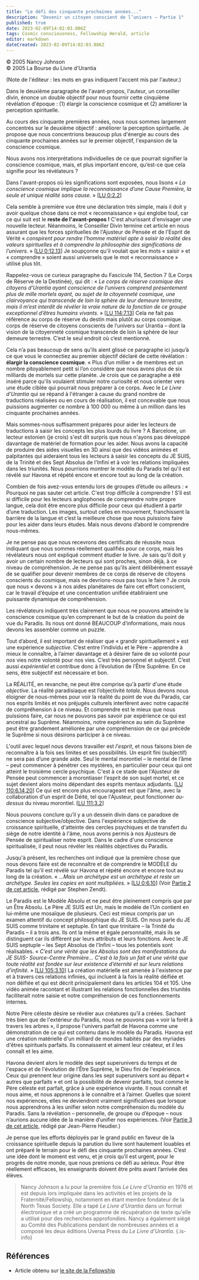 ```yaml
---
title: "Le défi des cinquante prochaines années..."
description: "Devenir un citoyen conscient de l’univers – Partie 1"
published: true
date: 2023-02-09T14:02:03.086Z
tags: Cosmic consciousness, Fellowship Herald, article
editor: markdown
dateCreated: 2023-02-09T14:02:03.086Z
---
```


<p class="v-card v-sheet theme--light grey lighten-3 px-2">© 2005 Nancy Johnson<br>© 2005 La Bourse du Livre d'Urantia</p>


(Note de l'éditeur : les mots en gras indiquent l'accent mis par l'auteur.)

Dans le deuxième paragraphe de l'avant-propos, l'auteur, un conseiller divin, énonce un double objectif pour nous fournir cette cinquième révélation d'époque : (1) élargir la conscience cosmique et (2) améliorer la perception spirituelle.

Au cours des cinquante premières années, nous nous sommes largement concentrés sur le deuxième objectif : améliorer la perception spirituelle. Je propose que nous concentrions beaucoup plus d'énergie au cours des cinquante prochaines années sur le premier objectif, l'expansion de la conscience cosmique.

Nous avons nos interprétations individuelles de ce que pourrait signifier la conscience cosmique, mais, et plus important encore, qu’est-ce que cela signifie pour les révélateurs ?

Dans l'avant-propos où les significations sont exposées, nous lisons « _La conscience cosmique implique la reconnaissance d’une Cause Première, la seule et unique réalité sans cause._ » <a id="a21_186"></a>[[LU 0:2.2](/fr/The_Urantia_Book/0#p2_2)]

Cela semble à première vue être une déclaration très simple, mais il doit y avoir quelque chose dans ce mot « reconnaissance » qui englobe tout, car ce qui suit est le **reste de l'avant-propos !** C'est ahurissant d'envisager une nouvelle lecteur. Néanmoins, le Conseiller Divin termine cet article en nous assurant que les forces spirituelles de l'Ajusteur de Pensée et de l'Esprit de Vérité « _conspirent pour rendre l’homme matériel apte à saisir la réalité des valeurs spirituelles et à comprendre la philosophie des significations de l’univers._ » <a id="a23_554"></a>[[LU 0:12.13](/fr/The_Urantia_Book/0#p12_13)] Je soupçonne qu'il voulait que les mots « saisir » et « comprendre » soient aussi universels que le mot « reconnaissance » utilisé plus tôt.

Rappelez-vous ce curieux paragraphe du Fascicule 114, Section 7 (Le Corps de Réserve de la Destinée), qui dit : « _Le corps de réserve cosmique des citoyens d’Urantia ayant conscience de l’univers comprend présentement plus de mille mortels ayant, au sujet de la citoyenneté cosmique, une clairvoyance qui transcende de loin la sphère de leur demeure terrestre, mais il m’est interdit de révéler la vraie nature de la fonction de ce groupe exceptionnel d’êtres humains vivants._ » <a id="a25_481"></a>[[LU 114:7.13](/fr/The_Urantia_Book/114#p7_13)] Cela ne fait pas référence au corps de réserve du destin mais plutôt au corps cosmique. corps de réserve de citoyens conscients de l’univers sur Urantia – dont la vision de la citoyenneté cosmique transcende de loin la sphère de leur demeure terrestre. C’est le seul endroit où c’est mentionné.

Cela n’a pas beaucoup de sens qu’ils aient glissé ce paragraphe ici jusqu’à ce que vous le connectiez au premier objectif déclaré de cette révélation : **élargir la conscience cosmique**. « Plus d’un millier » de membres est un nombre pitoyablement petit si l’on considère que nous avons plus de six milliards de mortels sur cette planète. Je crois que ce paragraphe a été inséré parce qu'ils voulaient stimuler notre curiosité et nous orienter vers une étude ciblée qui pourrait nous préparer à ce corps. Avec le _Le Livre d'Urantia_ qui se répand à l'étranger à cause du grand nombre de traductions réalisées ou en cours de réalisation, il est concevable que nous puissions augmenter ce nombre à 100 000 ou même à un million dans les cinquante prochaines années.

Mais sommes-nous suffisamment préparés pour aider les lecteurs de traductions à saisir les concepts les plus lourds du livre ? A Barcelone, un lecteur estonien (je crois) s'est dit surpris que nous n'ayons pas développé davantage de matériel de formation pour les aider. Nous avons la capacité de produire des aides visuelles en 3D ainsi que des vidéos animées et palpitantes qui aideraient tous les lecteurs à saisir les concepts du JE SUIS, de la Trinité et des Sept Absolus de l'Infini et à voir les relations impliquées dans les triunités. Nous pourrions montrer le modèle du Paradis tel qu'il est révélé sur Havona et répété encore et encore tout au long de la création.

Combien de fois avez-vous entendu lors de groupes d’étude ou ailleurs : « Pourquoi ne pas sauter cet article. C'est trop difficile à comprendre ! S’il est si difficile pour les lecteurs anglophones de comprendre notre propre langue, cela doit être encore plus difficile pour ceux qui étudient à partir d’une traduction. Les images, surtout celles en mouvement, franchissent la barrière de la langue et c’est la meilleure chose que nous puissions faire pour les aider dans leurs études. Mais nous devons d’abord le comprendre nous-mêmes.

Je ne pense pas que nous recevrons des certificats de réussite nous indiquant que nous sommes réellement qualifiés pour ce corps, mais les révélateurs nous ont expliqué comment étudier le livre. Je sais qu'il doit y avoir un certain nombre de lecteurs qui sont proches, sinon déjà, à ce niveau de compréhension. Je ne pense pas qu’ils aient délibérément essayé de se qualifier pour devenir membres de ce corps de réserve de citoyens conscients du cosmique, mais ne devrions-nous pas tous le faire ? Je crois que nous « devons » à nos aides planétaires de faire cet effort conscient, car le travail d’équipe et une concentration unifiée établiraient une puissante dynamique de compréhension.

Les révélateurs indiquent très clairement que nous ne pouvons atteindre la conscience cosmique qu’en comprenant le but de la création du point de vue du Paradis. Ils nous ont donné BEAUCOUP d’informations, mais nous devons les assembler comme un puzzle.

Tout d’abord, il est important de réaliser que « grandir spirituellement » est une expérience _subjective_. C’est entre l’individu et le Père – apprendre à mieux le connaître, à l’aimer davantage et à désirer faire de _sa_ volonté pour _nos_ vies notre volonté pour nos vies. C’est très personnel et subjectif. C’est aussi _expérientiel_ et contribue donc à l’évolution de l’Être Suprême. En ce sens, être subjectif est nécessaire et bon.

La RÉALITÉ, en revanche, ne peut être comprise qu'à partir d'une étude _objective_. La réalité paradisiaque est l’objectivité _totale_. Nous devons nous éloigner de nous-mêmes pour voir la réalité du point de vue du Paradis, car nos esprits limités et nos préjugés culturels interfèrent avec notre capacité de compréhension à ce niveau. Et comprendre est le mieux que nous puissions faire, car nous ne pouvons pas savoir par expérience ce qui est ancestral au Suprême. Néanmoins, notre expérience au sein du Suprême peut être grandement améliorée par une compréhension de ce qui précède le Suprême si nous désirons participer à ce niveau.

L'outil avec lequel nous devons travailler est _l'esprit_, et nous faisons bien de reconnaître à la fois ses limites et ses possibilités. Un esprit fini (subjectif) ne sera pas d’une grande aide. Seul le mental morontiel – le mental de l’âme – peut commencer à pénétrer ces mystères, en particulier pour ceux qui ont atteint le troisième cercle psychique. C'est à ce stade que l'Ajusteur de Pensée peut commencer à morontiaser l'esprit de son sujet mortel, et ce sujet devient alors moins dépendant des esprits mentaux adjudants. <a id="a41_530"></a>[[LU 110:6.14,20](/fr/The_Urantia_Book/110#p6_14)] Ce qui est encore plus encourageant est que l'âme, avec la collaboration d'un esprit de Déité, tel que l'Ajusteur, peut fonctionner _au-dessus_ du niveau morontiel. <a id="a41_746"></a>[[LU 111:3.2](/fr/The_Urantia_Book/111#p3_2)]

Nous pouvons conclure qu’il y a un dessein divin dans ce paradoxe de conscience subjective/objective. Dans l'expérience subjective de croissance spirituelle, d'atteinte des cercles psychiques et de transfert du siège de notre identité à l'âme, nous avons permis à nos Ajusteurs de Pensée de spiritualiser notre esprit. Dans le cadre d'une conscience spiritualisée, il peut nous révéler les réalités objectives du Paradis.

Jusqu'à présent, les recherches ont indiqué que la première chose que nous devons faire est de reconnaître et de comprendre le MODÈLE du Paradis tel qu'il est révélé sur Havona et répété encore et encore tout au long de la création. « …_Mais un archétype est un archétype et reste un archétype. Seules les *copies* en sont multipliées._ » <a id="a45_339"></a>[[LU 0:6.10](/fr/The_Urantia_Book/0#p6_10)] (Voir [Partie 2 de cet article](/fr/article/Stephen_Zendt/At_Home_In_The_Universe), rédigé par Stephen Zendt).

Le Paradis est le Modèle Absolu et ne peut être pleinement compris que par un Être Absolu. Le Père JE SUIS est Un, mais le modèle de l’Un contient en lui-même une mosaïque de plusieurs. Ceci est mieux compris par un examen attentif du concept philosophique du JE SUIS. On nous parle du JE SUIS comme trinitaire et septuple. En tant que trinitaire – la Trinité du Paradis – il a trois ans. Ils ont la même et égale personnalité, mais ils se distinguent car ils diffèrent par leurs attributs et leurs fonctions. Avec le JE SUIS septuple – les Sept Absolus de l’Infini – tous les potentiels sont réalisables. « _C’est une *vérité* que les Absolus sont des manifestations du JE SUIS- Source-Centre Première_... _C'est à la fois un fait et une vérité que toute réalité est fondée sur leur existence d’éternité et sur leurs relations d’infinité._ » <a id="a47_843"></a>[[LU 105:3.10](/fr/The_Urantia_Book/105#p3_10)] La création matérielle est amenée à l'existence par et à travers ces relations infinies, qui incluent à la fois la réalité déifiée et non déifiée et qui est décrit principalement dans les articles 104 et 105. Une vidéo animée racontant et illustrant les relations fonctionnelles des triunités faciliterait notre saisie et notre compréhension de ces fonctionnements internes.

Notre Père céleste désire se révéler aux créatures qu’il a créées. Sachant très bien que de l'extérieur du Paradis, nous ne pouvons pas « voir la forêt à travers les arbres », il propose l'univers parfait de Havona comme une démonstration de ce qui est contenu dans le modèle du Paradis. Havona est une création matérielle d'un milliard de mondes habités par des myriades d'êtres spirituels parfaits. Ils connaissent et aiment leur créateur, et il les connaît et les aime.

Havona devient alors le modèle des sept superunivers du temps et de l'espace et de l'évolution de l'Être Suprême, le Dieu fini de l'expérience. Ceux qui prennent leur origine dans les sept superunivers sont au départ « autres que parfaits » et ont la possibilité de devenir parfaits, tout comme le Père céleste est parfait, grâce à une expérience vivante. Il nous connaît et nous aime, et nous apprenons à le connaître et à l’aimer. Quelles que soient nos expériences, elles ne deviendront vraiment significatives que lorsque nous apprendrons à les unifier selon notre compréhension du modèle du Paradis. Sans la révélation – personnelle, de groupe ou d’époque – nous n’aurions aucune idée de la manière d’unifier nos expériences. (Voir [Partie 3 de cet article](/fr/article/Jean_Pierre_Heudier/Pattern_of_Unity), rédigé par Jean-Pierre Heudier.)

Je pense que les efforts déployés par le grand public en faveur de la croissance spirituelle depuis la parution du livre sont hautement louables et ont préparé le terrain pour le défi des cinquante prochaines années. C’est une idée dont le moment est venu, et je crois qu’il est urgent, pour le progrès de notre monde, que nous prenions ce défi au sérieux. Pour être réellement efficaces, les enseignants doivent être prêts avant l’arrivée des élèves.

> Nancy Johnson a lu pour la première fois _Le Livre d'Urantia_ en 1976 et est depuis lors impliquée dans les activités et les projets de la Fraternité/Fellowship, notamment en étant membre fondateur de la North Texas Society. Elle a tapé _Le Livre d'Urantia_ dans un format électronique et a créé un programme de récupération de texte qu'elle a utilisé pour des recherches approfondies. Nancy a également siégé au Comité des Publications pendant de nombreuses années et a composé les deux éditions Uversa Press du _Le Livre d'Urantia_.
{.is-info}


## Références

- Article obtenu sur [le site de la Fellowship](https://urantia-book.org/archive/newsletters/herald/)

